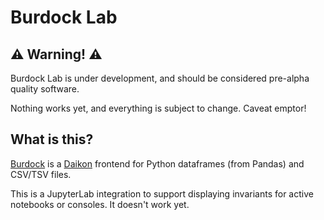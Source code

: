 Burdock Lab
===========

## ⚠ Warning! ⚠

Burdock Lab is under development, and should be considered pre-alpha quality software. 

Nothing works yet, and everything is subject to change. Caveat emptor!

## What is this?

[Burdock](https://github.com/DylanLukes/burdock) is a [Daikon](http://plse.cs.washington.edu/daikon/) frontend for Python dataframes (from Pandas) and CSV/TSV files.

This is a JupyterLab integration to support displaying invariants for active notebooks or consoles. It doesn't work yet.